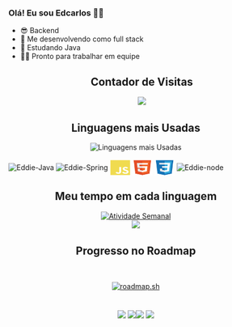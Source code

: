 ### Olá! Eu sou Edcarlos 🙋‍♂️

- 😎 Backend
- 🔭 Me desenvolvendo como full stack
- 🌱 Estudando Java
- 🙋‍♂️ Pronto para trabalhar em equipe
  ##
  <h2 align="center">Contador de Visitas</h2>
  <p align="center">
  <img src="https://profile-counter.glitch.me/EddieNine/count.svg"</p>
<h2 align="center">Linguagens mais Usadas</h2>
<div align="center">
  <img src="https://github-readme-stats.vercel.app/api/top-langs/?username=eddienine&layout=compact&theme=dark" alt="Linguagens mais Usadas">
</div>
<div style="display: inline_block"><br>
  <img align="center" alt="Eddie-Java" height="30" width="40" src="https://cdn.jsdelivr.net/gh/devicons/devicon/icons/java/java-original-wordmark.svg" />
  <img align="center" alt="Eddie-Spring" height="30" width="40" src="https://cdn.jsdelivr.net/gh/devicons/devicon/icons/spring/spring-original.svg" />    
  <img align="center" alt="Eddie-Js" height="30" width="40" src="https://raw.githubusercontent.com/devicons/devicon/master/icons/javascript/javascript-plain.svg">
  <img align="center" alt="Eddie-HTML" height="30" width="40" src="https://raw.githubusercontent.com/devicons/devicon/master/icons/html5/html5-original.svg">
  <img align="center" alt="Eddie-CSS" height="30" width="40" src="https://raw.githubusercontent.com/devicons/devicon/master/icons/css3/css3-original.svg">
  <img align="center" alt="Eddie-node" height="30" width="40" src="https://cdn.jsdelivr.net/gh/devicons/devicon/icons/nodejs/nodejs-original-wordmark.svg" />
</div>
<h2 align="center">Meu tempo em cada linguagem</h2>
<div align="center">
  <a href="https://wakatime.com/@itslaivy">
    <img src="https://github-readme-stats.vercel.app/api/wakatime?username=eddienine&layout=compact&theme=dark" alt="Atividade Semanal">
  </a>



<div>
<img src="https://github-readme-stats.vercel.app/api?username=eddienine&show_icons=true&theme=tokyonight)](https://github.com/anuraghazra/github-readme-stats">
</div>
<h2 align="center">Progresso no Roadmap</h2><br>
<p align="center">
<a href="https://roadmap.sh"><img src="https://api.roadmap.sh/v1-badge/tall/64a665c0ec22530247f1cf41?variant=dark&roadmaps=backend" alt="roadmap.sh"/></a></p>

#



  ##

<div> 
  <a href="https://www.youtube.com/channel/UCr3PXQvJwb0RLGRs4GFweBg" target="_blank"><img src="https://img.shields.io/badge/YouTube-FF0000?style=for-the-badge&logo=youtube&logoColor=white" target="_blank"></a>
 <a href="https://discord.gg/wagxzStdcR" target="_blank"><img src="https://img.shields.io/badge/Discord-7289DA?style=for-
  <a href = "mailto:believefixed@hotmail.com"><img src="https://img.shields.io/badge/Microsoft_Outlook-0078D4?style=for-the-badge&logo=microsoft-outlook&logoColor=white" target="_blank"></a>
  <a href="https://www.linkedin.com/in/edcarlos-cruz-853011280/" target="_blank"><img src="https://img.shields.io/badge/-LinkedIn-%230077B5?style=for-the-badge&logo=linkedin&logoColor=white" target="_blank"></a> 
  
</div>


